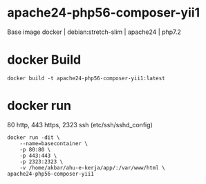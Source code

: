 # apache24-php56-composer-yii1

Base image docker | debian:stretch-slim | apache24 | php7.2


# docker Build
```
docker build -t apache24-php56-composer-yii1:latest
```

# docker run

80 http, 443 https, 2323 ssh (etc/ssh/sshd_config)

```
docker run -dit \
    --name=basecontainer \
    -p 80:80 \
    -p 443:443 \
    -p 2323:2323 \
    -v /home/akbar/ahu-e-kerja/app/:/var/www/html \
apache24-php56-composer-yii1
```
